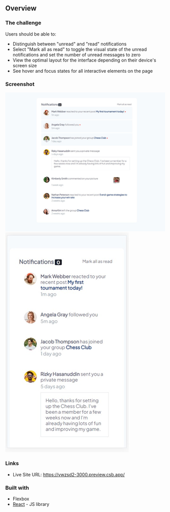 ## Overview

### The challenge

Users should be able to:

- Distinguish between "unread" and "read" notifications
- Select "Mark all as read" to toggle the visual state of the unread notifications and set the number of unread messages to zero
- View the optimal layout for the interface depending on their device's screen size
- See hover and focus states for all interactive elements on the page

### Screenshot

![](./screenshot.jpg)
![](./screenshot2.jpg)

### Links

- Live Site URL: https://vwzsd2-3000.preview.csb.app/

### Built with


- Flexbox
- [React](https://reactjs.org/) - JS library
